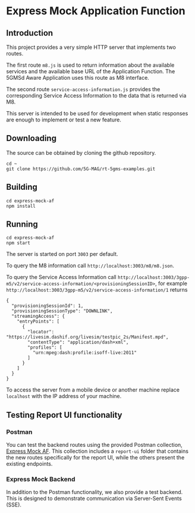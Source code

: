 # Express Mock Application Function

## Introduction

This project provides a very simple HTTP server that implements two routes.

The first route `m8.js` is used to return
information about the available services and the available base URL of the Application Function. The 5GMSd Aware
Application uses this route as M8 interface.

The second route `service-access-information.js` provides the corresponding Service Access Information to the data that
is returned via M8.

This server is intended to be used for development when static responses are enough to implement or test a new feature.

## Downloading

The source can be obtained by cloning the github repository.

```
cd ~
git clone https://github.com/5G-MAG/rt-5gms-examples.git
```

## Building

````
cd express-mock-af
npm install
```` 

## Running

````
cd express-mock-af
npm start
```` 

The server is started on port `3003` per default.

To query the M8 information call `http://localhost:3003/m8/m8.json`.

To query the Service Access Information
call `http://localhost:3003/3gpp-m5/v2/service-access-information/<provisioningSessionID>`, for
example `http://localhost:3003/3gpp-m5/v2/service-access-information/1` returns

````
{
  "provisioningSessionId": 1,
  "provisioningSessionType": "DOWNLINK",
  "streamingAccess": {
    "entryPoints": [
      {
        "locator": "https://livesim.dashif.org/livesim/testpic_2s/Manifest.mpd",
        "contentType": "application/dash+xml",
        "profiles": [
          "urn:mpeg:dash:profile:isoff-live:2011"
        ]
      }
    ]
  }
}
````

To access the server from a mobile device or another machine replace `localhost`
with the IP address of your machine.

## Testing Report UI functionality 

### Postman

You can test the backend routes using the provided Postman collection, [Express Mock AF](https://www.postman.com/planetary-meteor-808735/workspace/awt-5g-mag/folder/20364286-f8f0da43-74a7-481a-bfd1-6808c5437dbd?action=share&creator=20364286&ctx=documentation). 
This collection includes a `report-ui` folder that contains the new routes specifically for the report UI, while the others present the existing endpoints.

### Express Mock Backend

In addition to the Postman functionality, we also provide a test backend. This is designed to demonstrate communication via Server-Sent Events (SSE).
